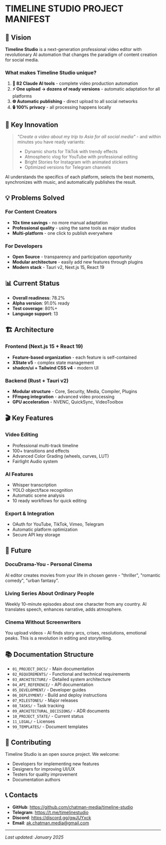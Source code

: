 # TIMELINE STUDIO PROJECT MANIFEST

## 🎯 Vision

**Timeline Studio** is a next-generation professional video editor with revolutionary AI automation that changes the paradigm of content creation for social media.

### What makes Timeline Studio unique?

1. **🤖 82 Claude AI tools** - complete video production automation
2. **⚡ One upload → dozens of ready versions** - automatic adaptation for all platforms
3. **🌐 Automatic publishing** - direct upload to all social networks
4. **🔒 100% privacy** - all processing happens locally

## 🚀 Key Innovation

> *"Create a video about my trip to Asia for all social media"* - and within minutes you have ready variants:
> - Dynamic shorts for TikTok with trendy effects
> - Atmospheric vlog for YouTube with professional editing
> - Bright Stories for Instagram with animated stickers
> - Optimized versions for Telegram channels

AI understands the specifics of each platform, selects the best moments, synchronizes with music, and automatically publishes the result.

## 💡 Problems Solved

### For Content Creators
- **10x time savings** - no more manual adaptation
- **Professional quality** - using the same tools as major studios
- **Multi-platform** - one click to publish everywhere

### For Developers
- **Open Source** - transparency and participation opportunity
- **Modular architecture** - easily add new features through plugins
- **Modern stack** - Tauri v2, Next.js 15, React 19

## 📊 Current Status

- **Overall readiness**: 78.2%
- **Alpha version**: 91.0% ready
- **Test coverage**: 80%+
- **Language support**: 13

## 🏗️ Architecture

### Frontend (Next.js 15 + React 19)
- **Feature-based organization** - each feature is self-contained
- **XState v5** - complex state management
- **shadcn/ui + Tailwind CSS v4** - modern UI

### Backend (Rust + Tauri v2)
- **Modular structure** - Core, Security, Media, Compiler, Plugins
- **FFmpeg integration** - advanced video processing
- **GPU acceleration** - NVENC, QuickSync, VideoToolbox

## 🎬 Key Features

### Video Editing
- Professional multi-track timeline
- 100+ transitions and effects
- Advanced Color Grading (wheels, curves, LUT)
- Fairlight Audio system

### AI Features
- Whisper transcription
- YOLO object/face recognition
- Automatic scene analysis
- 10 ready workflows for quick editing

### Export & Integration
- OAuth for YouTube, TikTok, Vimeo, Telegram
- Automatic platform optimization
- Secure API key storage

## 🔮 Future

### DocuDrama-You - Personal Cinema
AI editor creates movies from your life in chosen genre - "thriller", "romantic comedy", "urban fantasy".

### Living Series About Ordinary People
Weekly 10-minute episodes about one character from any country. AI translates speech, enhances narrative, adds atmosphere.

### Cinema Without Screenwriters
You upload videos - AI finds story arcs, crises, resolutions, emotional peaks. This is a revolution in editing and storytelling.

## 📚 Documentation Structure

- `01_PROJECT_DOCS/` - Main documentation
- `02_REQUIREMENTS/` - Functional and technical requirements
- `03_ARCHITECTURE/` - Detailed system architecture
- `04_API_REFERENCE/` - API documentation
- `05_DEVELOPMENT/` - Developer guides
- `06_DEPLOYMENT/` - Build and deploy instructions
- `07_MILESTONES/` - Major releases
- `08_TASKS/` - Task tracking
- `09_ARCHITECTURAL_DECISIONS/` - ADR documents
- `10_PROJECT_STATE/` - Current status
- `11_LEGAL/` - Licenses
- `99_TEMPLATES/` - Document templates

## 🤝 Contributing

Timeline Studio is an open source project. We welcome:
- Developers for implementing new features
- Designers for improving UI/UX
- Testers for quality improvement
- Documentation authors

## 📞 Contacts

- **GitHub**: https://github.com/chatman-media/timeline-studio
- **Telegram**: https://t.me/timelinestudio
- **Discord**: https://discord.gg/gwJUYxck
- **Email**: ak.chatman.media@gmail.com

---

*Last updated: January 2025*